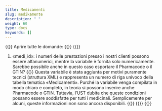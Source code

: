 ```yaml
---
title: Medicamenti 
slug: medikamente
description: " "
weight: 60
type: docs
keywords: []
---
```


{{<faqBlock>}}
Aprire tutte le domande: {{<collapsibleGroupCommand groupId="medikamente">}}
{{<numberedList>}}

1. «medi_id»: i numeri delle prestazioni presso i nostri clienti possono essere alfanumerici, mentre la variabile è fornita solo numericamente. Sarebbe possibile anche in questo caso esportare il Pharmacode o il GTIN?
{{<collapsibleBlock groupId="medikamente">}}
Questa variabile è stata aggiunta per motivi puramente tecnici (struttura XML) e rappresenta un numero di riga univoco della tabella tematica «Medicamenti». Purché la variabile venga compilata in modo chiaro e completo, in teoria si possono inserire anche Pharmacode o GTIN. Tuttavia, l’UST dubita che queste condizioni possano essere soddisfatte per tutti i medicinali. Semplicemente per alcuni, queste informazioni non sono ancora disponibili.
{{</collapsibleBlock>}}
{{</numberedList>}}
{{</faqBlock>}}